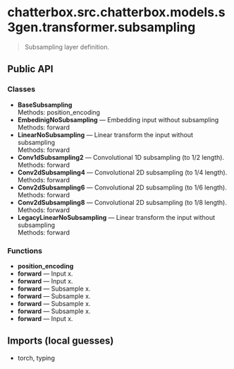 # chatterbox.src.chatterbox.models.s3gen.transformer.subsampling

> Subsampling layer definition.

## Public API

### Classes
- **BaseSubsampling**  
  Methods: position_encoding
- **EmbedinigNoSubsampling** — Embedding input without subsampling  
  Methods: forward
- **LinearNoSubsampling** — Linear transform the input without subsampling  
  Methods: forward
- **Conv1dSubsampling2** — Convolutional 1D subsampling (to 1/2 length).  
  Methods: forward
- **Conv2dSubsampling4** — Convolutional 2D subsampling (to 1/4 length).  
  Methods: forward
- **Conv2dSubsampling6** — Convolutional 2D subsampling (to 1/6 length).  
  Methods: forward
- **Conv2dSubsampling8** — Convolutional 2D subsampling (to 1/8 length).  
  Methods: forward
- **LegacyLinearNoSubsampling** — Linear transform the input without subsampling  
  Methods: forward

### Functions
- **position_encoding**
- **forward** — Input x.
- **forward** — Input x.
- **forward** — Subsample x.
- **forward** — Subsample x.
- **forward** — Subsample x.
- **forward** — Subsample x.
- **forward** — Input x.

## Imports (local guesses)
- torch, typing